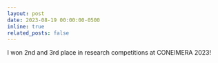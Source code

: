 ```yaml
---
layout: post
date: 2023-08-19 00:00:00-0500
inline: true
related_posts: false
---
```


I won 2nd and 3rd place in research competitions at CONEIMERA 2023!